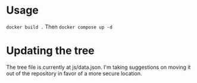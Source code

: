 # Usage
```docker build .```
Then
```docker compose up -d```

# Updating the tree
The tree file is currently at js/data.json. I'm taking suggestions on moving it out of the repository in favor of a more secure location.
